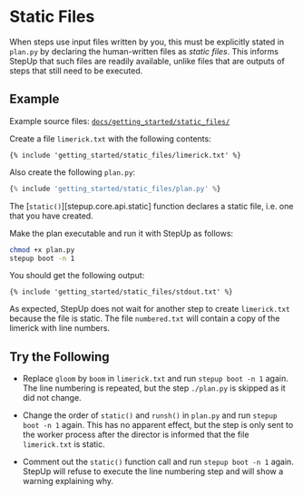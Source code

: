 # Static Files

When steps use input files written by you, this must be explicitly stated in `plan.py`
by declaring the human-written files as *static files*.
This informs StepUp that such files are readily available,
unlike files that are outputs of steps that still need to be executed.

## Example

Example source files: [`docs/getting_started/static_files/`](https://github.com/reproducible-reporting/stepup-core/tree/main/docs/getting_started/static_files)

Create a file `limerick.txt` with the following contents:

```text
{% include 'getting_started/static_files/limerick.txt' %}
```

Also create the following `plan.py`:

```python
{% include 'getting_started/static_files/plan.py' %}
```

The [`static()`][stepup.core.api.static] function declares a static file,
i.e. one that you have created.

Make the plan executable and run it with StepUp as follows:

```bash
chmod +x plan.py
stepup boot -n 1
```

You should get the following output:

```text
{% include 'getting_started/static_files/stdout.txt' %}
```

As expected, StepUp does not wait for another step to create `limerick.txt` because the file is static.
The file `numbered.txt` will contain a copy of the limerick with line numbers.

## Try the Following

- Replace `gloom` by `boom` in `limerick.txt` and run `stepup boot -n 1` again.
  The line numbering is repeated, but the step `./plan.py` is skipped as it did not change.

- Change the order of `static()` and `runsh()` in `plan.py` and run `stepup boot -n 1` again.
  This has no apparent effect, but the step is only sent to the worker process after the director
  is informed that the file `limerick.txt` is static.

- Comment out the `static()` function call and run `stepup boot -n 1` again.
  StepUp will refuse to execute the line numbering step and will show a warning explaining why.
